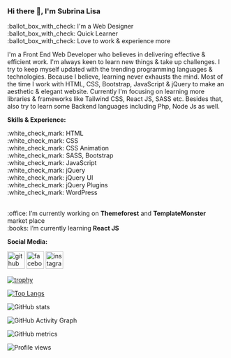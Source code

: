 ### Hi there 👋, I'm Subrina Lisa
<p>
  :ballot_box_with_check: I'm a Web Designer <br>
  :ballot_box_with_check: Quick Learner <br>
  :ballot_box_with_check: Love to work & experience more
 </p>

I'm a Front End Web Developer who believes in delivering effective & efficient work. I'm always keen to learn new things & take up challenges. I try to keep myself updated with the trending programming languages & technologies. Because I believe, learning never exhausts the mind. Most of the time I work with HTML, CSS, Bootstrap, JavaScript & jQuery to make an aesthetic & elegant website. Currently I'm focusing on learning more libraries & frameworks like Tailwind CSS, React JS, SASS etc. Besides that, also try to learn some Backend languages including Php, Node Js as well.

<p><strong>Skills & Experience:</strong></p>
  :white_check_mark: HTML <br>
  :white_check_mark: CSS <br>
  :white_check_mark: CSS Animation <br>
  :white_check_mark: SASS, Bootstrap <br>
  :white_check_mark: JavaScript <br>
  :white_check_mark: jQuery <br>
  :white_check_mark: jQuery UI <br>
  :white_check_mark: jQuery Plugins <br>
  :white_check_mark: WordPress <br>
<br>
<p>:office: I’m currently working on <strong>Themeforest</strong> and <strong>TemplateMonster</strong> market place <br>
:books: I’m currently learning <strong>React JS</strong> <br>
 </p>
 
<p><strong>Social Media:</strong></p>

[<img src='https://cdn.jsdelivr.net/npm/simple-icons@3.0.1/icons/github.svg' alt='github' height='40'>](https://github.com/subrinalisa)  [<img src='https://cdn.jsdelivr.net/npm/simple-icons@3.0.1/icons/facebook.svg' alt='facebook' height='40'>](https://www.facebook.com/subrinalisa14)  [<img src='https://cdn.jsdelivr.net/npm/simple-icons@3.0.1/icons/instagram.svg' alt='instagram' height='40'>](https://www.instagram.com/subrinalisa/)  

[![trophy](https://github-profile-trophy.vercel.app/?username=subrinalisa)](https://github.com/ryo-ma/github-profile-trophy)

[![Top Langs](https://github-readme-stats.vercel.app/api/top-langs/?username=subrinalisa)](https://github.com/anuraghazra/github-readme-stats)

![GitHub stats](https://github-readme-stats.vercel.app/api?username=subrinalisa&show_icons=true&count_private=true)  

![GitHub Activity Graph](https://activity-graph.herokuapp.com/graph?username=subrinalisa)  

![GitHub metrics](https://metrics.lecoq.io/subrinalisa)  

![Profile views](https://gpvc.arturio.dev/subrinalisa)  
